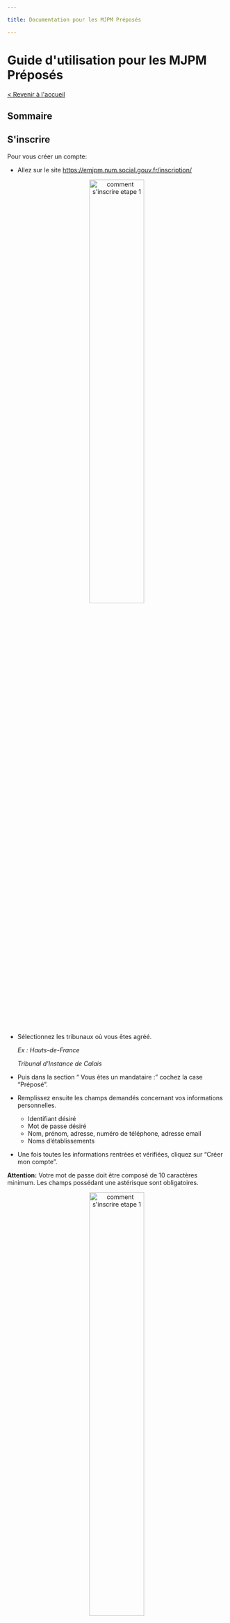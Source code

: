 ```yaml
---

title: Documentation pour les MJPM Préposés

---
```


# Guide d'utilisation pour les MJPM Préposés

[< Revenir à l'accueil](../)

## Sommaire

## S'inscrire

Pour vous créer un compte:
- Allez sur le site https://emjpm.num.social.gouv.fr/inscription/

<p align="center">
<img src="/static/images/individuels/Inscription.png" alt="comment s'inscrire etape 1" width="50%" />
</p>

- Sélectionnez les tribunaux où vous êtes agréé.

    *Ex : 	Hauts-de-France*

    *Tribunal d'Instance de Calais*
- Puis dans la section “ Vous êtes un mandataire :” cochez la case “Préposé”.
- Remplissez ensuite les champs demandés concernant vos informations personnelles. 
    - Identifiant désiré
    - Mot de passe désiré
    - Nom, prénom, adresse, numéro de téléphone, adresse email
    - Noms d’établissements
- Une fois toutes les informations rentrées et vérifiées, cliquez sur “Créer mon compte”.

**Attention:** 
Votre mot de passe doit être composé de 10 caractères minimum.
Les champs possédant une astérisque sont obligatoires.

<p align="center">
<img src="/static/images/preposes/Inscription1.png" alt="comment s'inscrire etape 1" width="50%" />
</p>

&nbsp;

## Se connecter / se deconnecter

### Se connecter

Pour vous connecter:
- Allez sur le site [emjpm.beta.gouv.fr](https://emjpm.beta.gouv.fr/)
- Puis cliquez sur "[se connecter](https://emjpm.num.social.gouv.fr/)" en haut à droite de l'écran.

<p align="center">
<img src="/static/images/individuels/seconnecter1.png" alt="comment se connecter etape 1" width="50%" />
</p>

Une fois sur la page de connexion:
- Indiquez votre identifiant ainsi que votre mot de passe.
- Cliquez sur le bouton "Me connecter".

**Attention:**
 Prenez garde à bien respecter les espaces, les minuscules et majuscules de votre identifiant et de votre mot de passe.

<p align="center">
<img src="/static/images/individuels/seconnecter2.png" alt="comment se connecter etape 2" width="50%" />
</p>

### Se deconnecter
- Cliquez sur le bouton “Se déconnecter” situé en haut à droite de l'écran.

<p align="center">
<img src="/static/images/individuels/sedeconnecter.png" alt="comment se deconnecter" width="50%" />
</p>

&nbsp;

## Première connexion

Pour simplifier vos échanges avec les juges, nous vous invitons, dès votre première connexion à :
- Compléter et mettre à jour la section “Mes informations”.
  - Mes coordonnées
  - Le nombre de mesures souhaitées
  - Si je dispose d'un secrétariat
- Compléter le ou les Tribunaux d'Instance sur le(s)quels vous êtes agréé dans la section “Mes informations”.
- Compléter le ou les établissements sur le(s)quels vous êtes agréé dans la section “Mes informations”.
-   Saisir vos mesures en cours dans la section “Mesures en cours”.

**Attention:** Les informations et coordonnées enregistrées seront accessibles aux magistrats et doivent être actualisées régulièrement en fonction des changements, des ouvertures et des fermetures des mesures suivies. Les champs possédant une astérisque sont obligatoires.

**1ere étape : complétez vos informations**

- Cliquez sur l'onglet "Mes informations".
- Puis cliquez sur le bouton "Modifier mon profil" en bas de l'écran pour ajouter vos informations.

<p align="center">
<img src="/static/images/preposes/premiereconnexion1.png" alt="premiere connexion 1" width="50%" />
</p>

Dans la fenêtre qui apparaît:
- Complétez vos informations.
  - Nom, prénom, genre
  - Adresse, téléphone, email
  - Le nombre de mesures souhaitées
  - Le cas échéant, le nombre d'ETP de secrétariat
- Puis cliquez sur le bouton "Valider".  

**Attention:** Les champs possédant une astérisque sont obligatoires.

<p align="center">
<img src="/static/images/preposes/premiereconnexion2.png" alt="premiere connexion 2" width="50%" />
</p>

**2eme étape : complétez le ou les TI sur le(s)quel(s) vous êtes agréé** 

Dans l'onglet "Mes informations" :
- Dans le champs “Tribunaux d'Instance ou je suis agrée”, saisissez les premières lettres du Tribunal d'Instance.
- Puis sélectionnez le Tribunal d'Instance dans la liste des TI proposés.
- Répétez l'opération si vous êtes agréé dans plusieurs TI.
- Pour supprimer un TI, cliquez sur le signe “-”  situé à côté du nom du TI.

<p align="center">
<img src="/static/images/preposes/premiereconnexion4.png" alt="premiere connexion 4" width="50%" />
</p>

**3eme étape : complétez le ou les établissements où vous exercez** 

Dans l'onglet "Mes informations" :
- Dans le champs “Mes établissements”, saisissez les premières lettres de l'établissement souhaité.
- Puis sélectionnez l'établissement dans la liste proposée.
- Répétez l'opération si vous exercez dans plusieurs établissements.
- Pour supprimer un établissement, cliquez sur le signe “-”  situé à côté du nom.

<p align="center">
<img src="/static/images/preposes/premiereconnexion3.png" alt="premiere connexion 3" width="50%" />
</p>

**4eme étape : Saisissez vos mesures en cours** 

Dès votre première connexion, nous vous invitons à enregistrer **toutes vos mesures en cours**. Rassurez vous, cette étape n'est à faire qu'une fois. Par la suite, vous n'aurez plus qu'à saisir vos nouvelles mesures.

Pour saisir vos mesures en cours, suivez les indications listées dans la section Enregistrer mes mesures / rajouter une nouvelle mesure.

&nbsp;

## Mettre à jour mes informations

**Attention :** Les informations et coordonnées enregistrées seront accessibles aux magistrats et doivent être actualisées régulièrement en fonction des changements, des ouvertures et fermetures des mesures suivies.

### Modifiez vos informations personnelles

- Cliquez sur l'onglet "Mes informations".
- Cliquez sur le bouton "Modifier mon profil" en bas de l'écran.

<p align="center">
<img src="/static/images/preposes/mettreajourmesinfos1.png" alt="comment mettre a jour mes informations 1" width="50%" />
</p>

Dans la fenêtre qui apparaît:
- Changez les informations souhaitées.
  - Nom, prénom, genre
  - Adresse, téléphone, email
  - Le nombre de mesures souhaité
  - Le cas échéant, le nombre d'ETP de secrétariat
- Puis cliquez sur le bouton "Valider".

<p align="center">
<img src="/static/images/preposes/mettreajourmesinfos2.png" alt="comment mettre a jour mes informations 2" width="50%" />
</p>

### Modifier le ou les TI sur le(s)quel(s) vous êtes agréé

Dans l'onglet "Mes informations" :
- Dans le champs “Tribunaux d'Instance ou je suis agrée”, saisissez les premières lettres du Tribunal d'Instance.
- Puis sélectionnez le Tribunal d'Instance dans la liste des TI proposés.
- Répétez l'opération si vous êtes agréé dans plusieurs TI.
- Pour supprimer un TI, cliquez sur le signe “-”  situé à côté du nom du TI.

<p align="center">
<img src="/static/images/preposes/mettreajourmesinfos4.png" alt="comment mettre a jour mes informations 4" width="50%" />
</p>

### Modifier le ou les établissements où vous exercez 

Dans l'onglet "Mes informations" :
- Dans le champs “Mes établissements”, saisissez les premières lettres de l'établissement souhaité.
- Puis sélectionnez l'établissement dans la liste proposée.
- Répétez l'opération si vous exercez dans plusieurs établissements.
- Pour supprimer un établissement, cliquez sur le signe “-”  situé à côté du nom.

<p align="center">
<img src="/static/images/preposes/mettreajourmesinfos3.png" alt="comment mettre a jour mes informations 3" width="50%" />
</p>

&nbsp;

## Enregistrer mes mesures / rajouter une nouvelle mesure

### Enregistrer mes mesures

Dans l'onglet "Mesures en cours" :
- Cliquez sur le bouton "Créer une nouvelle mesure" à gauche de l'écran.

<p align="center">
<img src="/static/images/individuels/enregistrermesmesures1.png" alt="comment enregistrer mes mesures 1" width="50%" />
</p>

- Complétez pour chaque mesure :
  - La date de décision de la mesure
  - Le type de mesure
  - Le code postal et la commune de lieu de vie du majeur
  - Le genre du majeur
  - L'année de naissance du majeur
  - Précisez si le majeur vit à domicile ou en établissement.
Si le majeur vit en établissement, merci de préciser le nom de l'établissement. 
Saisissez les premières lettres du nom de l'établissement, des propositions apparaîtront, puis cliquez sur le nom de l'établissement.
- Validez la mesure en cliquant sur le bouton "Enregistrer la mesure".
- Si vous ne désirez pas enregistrer la mesure, cliquez sur le bouton “ Annuler”.

<p align="center">
<img src="/static/images/individuels/enregistrermesmesures2.png" alt="comment enregistrer mes mesures 2" width="50%" />
</p>

La mesure nouvellement saisie apparaît alors dans le tableau listant les mesures en cours. 

Le nombre de mesures en cours affiché dans l'onglet situé en haut à gauche de l'écran est automatiquement actualisé.

 **Attention:** Réitérer l'opération plusieurs fois afin de rentrer l'ensemble de vos mesure en cours. 

<p align="center">
<img src="/static/images/individuels/enregistrermesmesures3.png" alt="comment enregistrer mes mesures 3" width="50%" />
</p>

### Rajouter une nouvelle mesure

Le procédé est exactement le même que celui listé ci-dessus pour enregistrer une mesure. 

&nbsp;

## Modifier une mesure en cours

Si vous devez modifier une mesure (par exemple, changement de lieu de vie du majeur ou de la nature de la mesure) :
- Cliquez sur l'onglet "Mesures en cours".
- Puis cliquez sur le bouton « Modifier » correspondant à la mesure concernée.

<p align="center">
<img src="/static/images/individuels/modifierunemesure1.png" alt="comment modifier une mesure 1" width="50%" />
</p>

Dans la fenêtre qui apparaît:
- Modifiez les données souhaitées.
  - Date d'ouverture de la mesure
  - Type de mesure
  - Résidence du majeur à protéger
  - Genre
  - Année de naissance du majeur à protéger
- Puis cliquez sur le bouton "Valider".

**Attention:** Les champs possédant une astérisque sont obligatoires.

<p align="center">
<img src="/static/images/individuels/modifierunemesure2.png" alt="comment modifier une mesure 2" width="50%" />
</p>
  
&nbsp;

## Mettre fin à une mesure en cours

Dans l'onglet "Mesures en cours" :
- Cliquez sur le bouton « Mettre fin au mandat » de la mesure concernée. 

<p align="center">
<img src="/static/images/individuels/mettrefinaumesure1.png" alt="comment mettre fin au mesures 1" width="50%" />
</p>

Dans la fenêtre qui apparaît:
- Rentrez la date de fin de mandat.
- Puis cliquez sur “Eteindre la mesure”.

<p align="center">
<img src="/static/images/individuels/mettrefinaumesure2.png" alt="comment mettre fin au mesures 2" width="50%" />
</p>

La mesure apparaît alors dans l'onglet "Mesures éteintes". 

**Attention:** Vous avez toujours la possibilité de réactiver une mesure éteinte par erreur en cliquant sur le bouton "Réactiver la mesure" qui se situe dans l'onglet “Mesures éteintes”.

<p align="center">
<img src="/static/images/individuels/mettrefinaumesure3.png" alt="comment mettre fin au mesures 3" width="50%" />
</p>

&nbsp;

## Consulter et valider une mesure en attente

Lorsque le juge prend la décision de vous assigner une mesure, celle-ci apparaît dans l'onglet "Mesure en attente".

<p align="center">
<img src="/static/images/individuels/consulteretvaliderunemesure1.png" alt="comment consulter et valider une mesure 1" width="50%" />
</p>

Les informations suivantes sont listées au sujet de la mesure en attente : 
  - Date de demande
  - Tribunal d'Instance de provenance 
  - Le type de mesure
  - Le genre du majeur à protéger
  - La date de naissance du majeur à protéger
- Cliquez sur le bouton “Valider” une fois le document (papier) reçu afin de transformer cette mesure en attente en mesure en cours. 

<p align="center">
<img src="/static/images/individuels/consulteretvaliderunemesure2.png" alt="comment consulter et valider une mesure 2" width="50%" />
</p>

La mesure nouvellement attribuée apparaît alors dans l'onglet “Mesures en cours”, et se rajoute au tableau listant l'ensemble des mesures en cours .  

Le nombre de mesures en cours affiché dans l'onglet situé en haut à gauche de l'écran est également automatiquement actualisé.

<p align="center">
<img src="/static/images/individuels/consulteretvaliderunemesure3.png" alt="comment consulter et valider une mesure 3" width="50%" />
</p>

**Attention:** Les juges ayant accès au nombres de mesures en attentes attribuées, merci de bien vouloir valider très régulièrement vos mesures en attentes une fois le document reçu afin de les basculer en mesures en cours. 

&nbsp;

## Consulter et/ou réactiver une mesure éteinte

### Consulter une mesure éteinte
Vous trouverez dans l'onglet “Mesures éteintes” la liste de l'ensemble de vos mesures éteintes. 
Les informations suivantes sont listées :
- Date de décision
- Résidence du majeur 
- Type de mesure
- Le genre du majeur 
- La date de naissance du majeur 
- La date d'extinction de la mesure

### Réactiver une mesure éteinte

Dans l'onglet “Mesures éteintes” 
- Cliquez sur le bouton "Réactiver la mesure".

<p align="center">
<img src="/static/images/individuels/mettrefinaumesure3.png" alt="comment mettre fin au mesures 3" width="50%" />
</p>

La mesure nouvellement réactivée apparaît alors dans l'onglet “Mesures en cours”, et se rajoute au tableau listant l'ensemble des mesures en cours.

Le nombre de mesures en cours affiché dans l'onglet situé en haut à gauche de l'écran est également automatiquement actualisé.

<p align="center">
<img src="/static/images/individuels/consulteretvaliderunemesure3.png" alt="comment consulter et valider une mesure 3" width="50%" />
</p>

&nbsp;

## Voir la géolocalisation de mes mesures

L'onglet « Vue carte » permet de géolocaliser les mesures en cours.

<p align="center">
<img src="/static/images/individuels/geolocalisation1.png" alt="comment geolocaliser 1" width="50%" />
</p>

Cette carte est accessible aux magistrats et offre la possibilité de rationaliser les déplacements.
- Lorsque vous cliquez sur l'indicateur bleu de localisation géographique, la liste des mesures en cours situées à cet endroit apparaît. Les informations suivantes s'affichent : 
  - Le type de mesure 
  - La date de naissance du majeur
- Cliquez sur les symboles “+” ou/et “-” situés à gauche de l'écran afin de zoomer ou dézoomer sur la carte.

<p align="center">
<img src="/static/images/individuels/geolocalisation2.png" alt="comment geolocaliser 2" width="50%" />
</p>

&nbsp;

## Nous contacter

Si vous avez la moindre difficulté pour utiliser e-MJPM, ou si vous souhaitez nous faire part de vos remarques, vous pouvez nous contacter à [contact@emjpm.beta.gouv.fr](mailto:contact@emjpm.beta.gouv.fr).